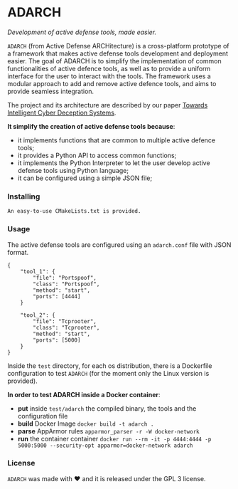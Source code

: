# ADARCH
*Development of active defense tools, made easier.*


`ADARCH` (from Active Defense ARCHitecture) is a cross-platform prototype of a framework that makes active defense tools development and deployment easier. 
The goal of ADARCH is to simplify the implementation of common functionalities of active defence tools, as well as to provide a uniform interface for the user to interact with the tools. The framework uses a modular approach to add and remove active defence tools, and aims to provide seamless integration.

The project and its architecture are described by our paper [Towards Intelligent Cyber Deception Systems](https://doi.org/10.1007/978-3-030-02110-8_2).


**It simplify the creation of active defense tools because**: 

* it implements functions that are common to multiple active defence tools;
* it provides a Python API to access common functions;
* it implements the Python Interpreter to let the user develop active defense tools using Python language;
* it can be configured using a simple JSON file;

### Installing

    An easy-to-use CMakeLists.txt is provided.
	
### Usage

The active defense tools are configured using an `adarch.conf` file with JSON format.

	{
		"tool_1": {
			"file": "Portspoof",
			"class": "Portspoof",
			"method": "start",
			"ports": [4444]
		}

		"tool_2": {
			"file": "Tcprooter",
			"class": "Tcprooter",
			"method": "start",
			"ports": [5000]
		}
	}
	
Inside the `test` directory, for each os distribution, there is a Dockerfile configuration to test `ADARCH` (for the moment only the Linux version is provided).

**In order to test ADARCH inside a Docker container**: 

* **put** inside `test/adarch` the compiled binary, the tools and the configuration file
* **build** Docker Image `docker build -t adarch .`
* **parse** AppArmor rules `apparmor_parser -r -W docker-network`
* **run** the container container `docker run --rm -it -p 4444:4444 -p 5000:5000 --security-opt apparmor=docker-network adarch`

### License

`ADARCH` was made with ♥ and it is released under the GPL 3 license.
